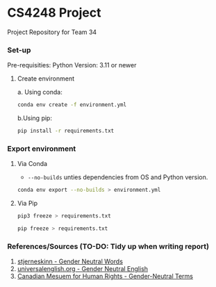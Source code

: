 # CS4248 Project
Project Repository for Team 34


### Set-up

Pre-requisities: Python Version: 3.11 or newer

1. Create environment 

    a. Using conda:

    ```bash
    conda env create -f environment.yml
    ```

    b.Using pip:
    ```bash
    pip install -r requirements.txt
    ```



### Export environment

1. Via Conda

    * `--no-builds` unties dependencies from OS and Python version.

    ```bash
    conda env export --no-builds > environment.yml
    ```

2. Via Pip
    ```bash
    pip3 freeze > requirements.txt
    ```
    ```bash
    pip freeze > requirements.txt
    ```

### References/Sources (TO-DO: Tidy up when writing report)

1. [stjerneskinn - Gender Neutral Words](https://stjerneskinn.com/gender-neutral-words.htm)
2. [universalenglish.org - Gender Neutral English](https://universalenglish.org/gender-neutral-english/)
3. [Canadian Mesuem for Human Rights - Gender-Neutral Terms](https://id.humanrights.ca/appendix-b/)